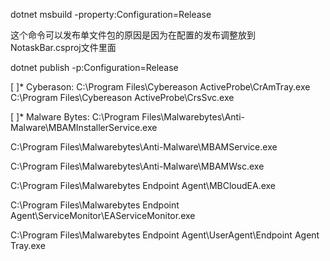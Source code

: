 dotnet msbuild -property:Configuration=Release


这个命令可以发布单文件包的原因是因为在配置的发布调整放到NotaskBar.csproj文件里面

dotnet publish -p:Configuration=Release

[ ]* Cyberason:
C:\Program Files\Cybereason ActiveProbe\CrAmTray.exe
C:\Program Files\Cybereason ActiveProbe\CrsSvc.exe

[ ]* Malware Bytes:
C:\Program Files\Malwarebytes\Anti-Malware\MBAMInstallerService.exe

C:\Program Files\Malwarebytes\Anti-Malware\MBAMService.exe

C:\Program Files\Malwarebytes\Anti-Malware\MBAMWsc.exe

C:\Program Files\Malwarebytes Endpoint Agent\MBCloudEA.exe

C:\Program Files\Malwarebytes Endpoint Agent\ServiceMonitor\EAServiceMonitor.exe

C:\Program Files\Malwarebytes Endpoint Agent\UserAgent\Endpoint Agent Tray.exe
